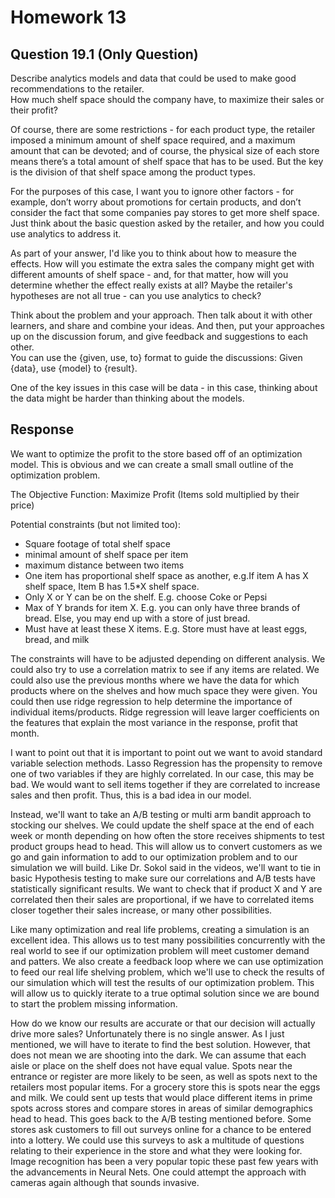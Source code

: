 # Homework 13
## Question 19.1 (Only Question)

Describe analytics models and data that could be used to make good recommendations to the retailer.  
How much shelf space should the company have, to maximize their sales or their profit?

Of course, there are some restrictions - for each product type, the retailer imposed a minimum amount 
of shelf space required, and a maximum amount that can be devoted; and of course, the physical size of 
each store means there’s a total amount of shelf space that has to be used.  But the key is the division of 
that shelf space among the product types. 

For the purposes of this case, I want you to ignore other factors - 
for example, don’t worry about promotions for certain products, and don’t consider the fact that some 
companies pay stores to get more shelf space. Just think about the basic question asked by the retailer, 
and how you could use analytics to address it.  

As part of your answer, I'd like you to think about how to 
measure the effects.  How will you estimate the extra sales the company might get with different amounts 
of shelf space - and, for that matter, how will you determine whether the effect really exists at all? 
Maybe the retailer's hypotheses are not all true - can you use analytics to check?  

Think about the problem 
and your approach.  Then talk about it with other learners, and share and combine your ideas.  And then, 
put your approaches up on the discussion forum, and give feedback and suggestions to each other.  
You can use the {given, use, to} format to guide the discussions: Given {data}, use {model} to {result}.

One of the key issues in this case will be data - in this case, thinking about the data might be harder 
than thinking about the models. 

## Response

We want to optimize the profit to the store based off of an optimization model.
This is obvious and we can create a small small outline of the optimization
problem.

The Objective Function:
Maximize Profit (Items sold multiplied by their price)

Potential constraints (but not limited too):
  - Square footage of total shelf space
  - minimal amount of shelf space per item
  - maximum distance between two items
  - One item has proportional shelf space as another, e.g.If item A has X
    shelf space, Item B has 1.5*X shelf space. 
  - Only X or Y can be on the shelf. E.g. choose Coke or Pepsi
  - Max of Y brands for item X. E.g. you can only have three brands of bread.
    Else, you may end up with a store of just bread.
  - Must have at least these X items. E.g. Store must have at least eggs, bread,
    and milk

The constraints will have to be adjusted depending on different analysis. We
could also try to use a correlation matrix to see if any items are related. We
could also use the previous months where we have the data for which products
where on the shelves and how much space they were given. You could then use
ridge regression to help determine the importance of individual items/products.
Ridge regression will leave larger coefficients on the features that explain the
most variance in the response, profit that month.

I want to point out that it is important to point out we want to avoid standard
variable selection methods. Lasso Regression has the propensity to remove one of
two variables if they are highly correlated. In our case, this may be bad. We
would want to sell items together if they are correlated to increase sales and
then profit. Thus, this is a bad idea in our model. 

Instead, we'll want to take an A/B testing or multi arm bandit approach to
stocking our shelves. We could update the shelf space at the end of each week or
month depending on how often the store receives shipments to test product groups
head to head. This will allow us to convert customers as we go and gain
information to add to our optimization problem and to our simulation we will
build. Like Dr. Sokol said in the videos, we'll want to tie in basic Hypothesis
testing to make sure our correlations and A/B tests have statistically
significant results. We want to check that if product X and Y are correlated then
their sales are proportional, if we have to correlated items closer together
their sales increase, or many other possibilities.

Like many optimization and real life problems, creating a simulation is an
excellent idea. This allows us to test many possibilities concurrently with the
real world to see if our optimization problem will meet customer demand and
patters. We also create a feedback loop where we can use optimization to feed
our real life shelving problem, which we'll use to check the results of our
simulation which will test the results of our optimization problem. This will
allow us to quickly iterate to a true optimal solution since we are bound to
start the problem missing information. 

How do we know our results are accurate or that our decision will actually drive
more sales? Unfortunately there is no single answer. As I just mentioned, we will 
have to iterate to find the best solution. However, that does not mean we are 
shooting into the dark. We can assume that each aisle or place on the shelf
does not have equal value. Spots near the entrance or register are more likely
to be seen, as well as spots next to the retailers most popular items. For a
grocery store this is spots near the eggs and milk. We could sent up tests that
would place different items in prime spots across stores and compare stores in
areas of similar demographics head to head. This goes back to the A/B testing
mentioned before. Some stores ask customers to fill out surveys online for a
chance to be entered into a lottery. We could use this surveys to ask a multitude
of questions relating to their experience in the store and what they were looking
for. Image recognition has been a very popular topic these past few years with
the advancements in Neural Nets. One could attempt the approach with cameras
again although that sounds invasive. 

